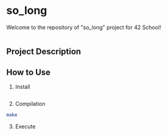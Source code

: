 # so_long
Welcome to the repository of "so_long" project for 42 School!

<img src="">
</div>

## Project Description


## How to Use

1. Install

```sh

```

2. Compilation

```bash
make
```

3. Execute
```bash

```
